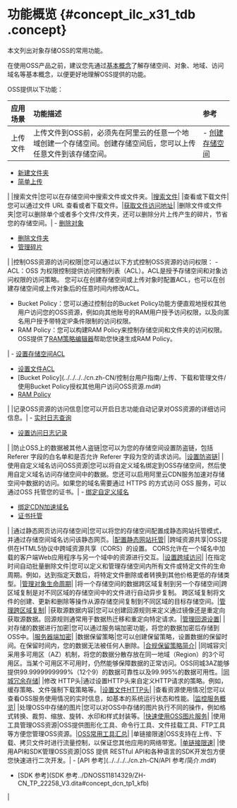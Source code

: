 # 功能概览 {#concept_ilc_x31_tdb .concept}

本文列出对象存储OSS的常用功能。

在使用OSS产品之前，建议您先通过[基本概念](../../../../cn.zh-CN/开发指南/基本概念.md#)了解存储空间、对象、地域、访问域名等基本概念，以便更好地理解OSS提供的功能。

OSS提供以下功能：

|应用场景|功能描述|参考|
|:---|:---|:-|
|上传文件|上传文件到OSS前，必须先在阿里云的任意一个地域创建一个存储空间。创建存储空间后，您可以上传任意文件到该存储空间。| -   [创建存储空间](../../../../cn.zh-CN/开发指南/存储空间（Bucket）/创建存储空间.md#)
-   [新建文件夹](../../../../cn.zh-CN/控制台用户指南/上传、下载和管理文件/新建文件夹.md#)
-   [简单上传](../../../../cn.zh-CN/开发指南/上传文件（Object）/简单上传.md#)

 |
|搜索文件|您可以在存储空间中搜索文件或文件夹。|[搜索文件](../../../../cn.zh-CN/控制台用户指南/上传、下载和管理文件/搜索文件.md#)|
|查看或下载文件|您可以通过文件 URL 查看或者下载文件。|[获取文件访问地址](../../../../cn.zh-CN/控制台用户指南/上传、下载和管理文件/下载文件.md#)|
|删除文件或文件夹|您可以删除单个或者多个文件/文件夹，还可以删除分片上传产生的碎片，节省您的存储空间。| -   [删除对象](../../../../cn.zh-CN/开发指南/管理文件/删除文件.md#)
-   [删除文件夹](../../../../cn.zh-CN/控制台用户指南/上传、下载和管理文件/删除文件夹.md#)
-   [管理碎片](../../../../cn.zh-CN/控制台用户指南/管理碎片.md#)

 |
|控制OSS资源的访问权限|您可以通过以下方式控制OSS资源的访问权限： -   ACL：OSS 为权限控制提供访问控制列表（ACL）。ACL是授予存储空间和对象访问权限的访问策略。 您可以在创建存储空间或上传对象时配置ACL，也可以在创建存储空间或上传对象后的任意时间内修改ACL。
-   Bucket Policy：您可以通过控制台的Bucket Policy功能方便直观地授权其他用户访问您的OSS资源，例如向其他账号的RAM用户授予访问权限，以及向匿名用户授予带特定IP条件限制的访问权限。
-   RAM Policy：您可以构建RAM Policy来控制存储空间和文件夹的访问权限。OSS提供了[RAM策略编辑器](../../../../cn.zh-CN/常用工具/RAM策略编辑器.md#)帮助您快速生成RAM Policy。

 | -   [设置存储空间ACL](../../../../cn.zh-CN/开发指南/存储空间（Bucket）/设置存储空间读写权限（ACL）.md#)
-   [设置文件ACL](../../../../cn.zh-CN/控制台用户指南/上传、下载和管理文件/设置文件读写权限ACL.md#)
-   [Bucket Policy](../../../../cn.zh-CN/控制台用户指南/上传、下载和管理文件/使用Bucket Policy授权其他用户访问OSS资源.md#)
-   [RAM Policy](../../../../cn.zh-CN/开发指南/权限控制/权限控制概述.md#)

 |
|记录OSS资源的访问信息|您可以开启日志功能自动记录对OSS资源的详细访问信息。| -   [实时日志查询](../../../../cn.zh-CN/开发指南/日志管理/实时日志查询.md#)
-   [设置访问日志记录](../../../../cn.zh-CN/开发指南/日志管理/访问日志存储.md#)

 |
|防止OSS上的数据被其他人盗链|您可以为您的存储空间设置防盗链，包括 Referer 字段的白名单和是否允许 Referer 字段为空的请求访问。|[设置防盗链](../../../../cn.zh-CN/开发指南/存储空间（Bucket）/设置防盗链.md#)|
|使用自定义域名访问OSS资源|您可以将自定义域名绑定到OSS存储空间，然后使用自定义域名访问存储空间中的数据。您还可以启用阿里云CDN服务加速对存储空间中数据的访问。如果您的域名需要通过 HTTPS 的方式访问 OSS 服务，可以通过OSS 托管您的证书。| -   [绑定自定义域名](../../../../cn.zh-CN/开发指南/存储空间（Bucket）/绑定自定义域名.md#)
-   [绑定CDN加速域名](../../../../cn.zh-CN/控制台用户指南/管理存储空间/管理域名/绑定CDN加速域名.md#)
-   [证书托管](../../../../cn.zh-CN/控制台用户指南/管理存储空间/管理域名/证书托管.md#)

 |
|通过静态网页访问存储空间|您可以将您的存储空间配置成静态网站托管模式，并通过存储空间域名访问该静态网页。|[配置静态网站托管](../../../../cn.zh-CN/开发指南/静态网站托管/配置静态网站托管.md#)|
|跨域资源共享|OSS提供在HTML5协议中跨域资源共享（CORS）的设置。 CORS允许在一个域名中加载的客户端Web应用程序与另一个域中的资源进行交互。|[设置跨域访问](../../../../cn.zh-CN/开发指南/存储空间（Bucket）/设置跨域资源共享.md#)|
|在指定时间自动批量删除文件|您可以定义和管理存储空间内所有文件或特定文件的生命周期。例如，达到指定天数后，将特定文件删除或者转换到其他价格更低的存储类型。|[管理对象生命周期](../../../../cn.zh-CN/开发指南/文件生命周期/管理文件生命周期.md#)|
|将一个存储空间的数据跨区域复制到另一个存储空间|跨区域复制是对不同区域的存储空间中的文件进行自动异步复制。 跨区域复制将文件的创建、更新和删除等操作从源存储空间复制到不同区域的目标存储空间。|[管理跨区域复制](../../../../cn.zh-CN/开发指南/数据容灾/管理跨区域复制.md#)|
|获取源数据内容|您可以创建回源规则来定义通过镜像还是重定向获取源数据。回源规则通常用于数据热迁移和重定向特定请求。|[管理回源设置](../../../../cn.zh-CN/开发指南/管理文件/管理回源设置.md#)|
|对存储的数据进行加密|您可以通过服务端加密功能，将您的数据加密后存储到OSS中。|[服务器端加密](../../../../cn.zh-CN/开发指南/数据加密/服务器端加密.md#)|
|数据保留策略|您可以创建保留策略，设置数据的保留时间。在保留时间内，您的数据无法被任何人删除。|[合规保留策略简介](../../../../cn.zh-CN/开发指南/合规保留策略/合规保留策略简介.md#)|
|同城容灾|采用多可用区（AZ）机制，将您的数据分散存放在同一地域（Region）的3个可用区。当某个可用区不可用时，仍然能够保障数据的正常访问。OSS同城3AZ能够提供99.9999999999%（12个9）的数据可靠性以及99.995%的数据可用性。|[同城冗余存储](../../../../cn.zh-CN/开发指南/数据容灾/同城冗余存储.md#)|
|修改 HTTP头|通过设置HTTP头来自定义HTTP请求的策略。例如，缓存策略、文件强制下载策略等。|[设置文件HTTP头](../../../../cn.zh-CN/控制台用户指南/上传、下载和管理文件/设置文件HTTP头.md#)|
|查看资源使用情况|您可以查看OSS服务使用情况的实时信息，如基本的系统运行状态和性能。|[监控服务概览](../../../../cn.zh-CN/开发指南/监控服务/监控服务概览.md#)|
|处理OSS中存储的图片|您可以对OSS中存储的图片执行不同的操作，例如格式转换、裁剪、缩放、旋转、水印和样式封装等。|[快速使用OSS图片服务](../../../../cn.zh-CN/数据处理/图片处理指南/快速使用OSS图片服务.md#)|
|使用工具管理OSS资源|OSS提供图形化工具、命令行工具、文件挂载工具、FTP工具等方便您管理OSS资源。|[OSS常用工具汇总](../../../../cn.zh-CN/常用工具/OSS常用工具汇总.md#)|
|单链接限速|OSS支持在上传、下载、拷贝文件时进行流量控制，以保证您其他应用的网络带宽。|[单链接限速](../../../../cn.zh-CN/开发指南/单链接限速.md#)|
|使用API和SDK管理OSS资源|OSS 提供 RESTful API和各种语言的SDK开发包方便您快速进行二次开发。| -   [API 参考](../../../../cn.zh-CN/API 参考/简介.md#)
-   [SDK 参考](SDK 参考../DNOSS11814329/ZH-CN_TP_22258_V3.dita#concept_dcn_tp1_kfb)

 |

